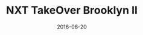 ---
title: NXT TakeOver Brooklyn II

location: Barclays Center, Brooklyn, NY
date: 2016-08-20

cagematch_list:
  - https://www.cagematch.net/?id=1&nr=137913
  - https://www.cagematch.net/?id=1&nr=159822

tweets:
  - https://twitter.com/thomasABoyt/status/767124241313652736
  - https://twitter.com/thomasABoyt/status/767127538791485440
  - https://twitter.com/thomasABoyt/status/767158340594044929
  - https://twitter.com/thomasABoyt/status/767171817467420672
  - https://twitter.com/thomasABoyt/status/767207791501176832
  - https://twitter.com/thomasABoyt/status/767208062763630592
---